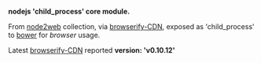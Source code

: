 **nodejs 'child_process' core module.**

From [node2web](http://github.com/anodynos/node2web) collection,
via [browserify-CDN](http://wzrd.in/),
exposed as 'child_process' to [bower](http://bower.io) for *browser* usage.

Latest [browserify-CDN](http://wzrd.in/) reported **version: 'v0.10.12'**